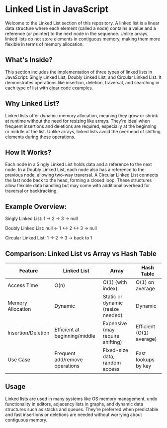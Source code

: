 # Linked List in JavaScript

Welcome to the Linked List section of this repository. A linked list is a linear data structure where each element (called a node) contains a value and a reference (or pointer) to the next node in the sequence. Unlike arrays, linked lists do not store elements in contiguous memory, making them more flexible in terms of memory allocation.

## What's Inside?

This section includes the implementation of three types of linked lists in JavaScript: Singly Linked List, Doubly Linked List, and Circular Linked List. It demonstrates operations like insertion, deletion, traversal, and searching in each type of list with clear code examples.

## Why Linked List?

Linked lists offer dynamic memory allocation, meaning they grow or shrink at runtime without the need for resizing like arrays. They're ideal when frequent insertions and deletions are required, especially at the beginning or middle of the list. Unlike arrays, linked lists avoid the overhead of shifting elements during these operations.

## How It Works?
Each node in a Singly Linked List holds data and a reference to the next node. In a Doubly Linked List, each node also has a reference to the previous node, allowing two-way traversal. A Circular Linked List connects the last node back to the head, forming a closed loop. These structures allow flexible data handling but may come with additional overhead for traversal or backtracking.

## Example Overview:

Singly Linked List: 1 -> 2 -> 3 -> null

Doubly Linked List: null <- 1 <-> 2 <-> 3 -> null

Circular Linked List: 1 -> 2 -> 3 -> back to 1

## Comparison: Linked List vs Array vs Hash Table

| Feature            | Linked List                    | Array                             | Hash Table               |
| ------------------ | ------------------------------ | --------------------------------- | ------------------------ |
| Access Time        | O(n)                           | O(1) (with index)                 | O(1) on average          |
| Memory Allocation  | Dynamic                        | Static or dynamic (resize needed) | Dynamic                  |
| Insertion/Deletion | Efficient at beginning/middle  | Expensive (may require shifting)  | Efficient (O(1) average) |
| Use Case           | Frequent add/remove operations | Fixed-size data, random access    | Fast lookups by key      |


## Usage

Linked lists are used in many systems like OS memory management, undo functionality in editors, adjacency lists in graphs, and dynamic data structures such as stacks and queues. They’re preferred when predictable and fast insertions or deletions are needed without worrying about contiguous memory.